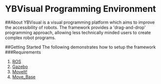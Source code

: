 # YBVisual Programming Environment

##About
YBVisual is a visual programming platform which aims to improve the accessibility of robots. The framework provides a 'drag-and-drop' programming approach, allowing less technically minded users to create complex robot programs.

##Getting Started
The following demonstrates how to setup the framework
###Requirements
1. [ROS](http://wiki.ros.org/)
2. [Gazebo](http://gazebosim.org/)
3. [MoveIt!](http://moveit.ros.org/documentation/)
4. [Move_Base](http://wiki.ros.org/move_base)
